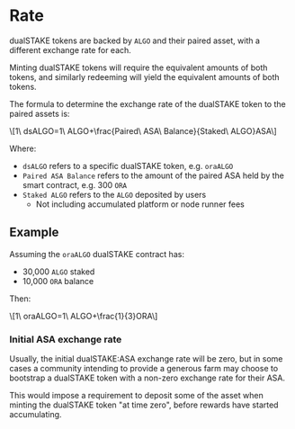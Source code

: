 # Rate

dualSTAKE tokens are backed by `ALGO` and their paired asset, with a different exchange rate for each.

Minting dualSTAKE tokens will require the equivalent amounts of both tokens, and similarly redeeming will yield the equivalent amounts of both tokens.

The formula to determine the exchange rate of the dualSTAKE token to the paired assets is:

\\[1\ dsALGO=1\ ALGO+\frac{Paired\ ASA\ Balance}{Staked\ ALGO}ASA\\]

Where:

- `dsALGO` refers to a specific dualSTAKE token, e.g. `oraALGO`
- `Paired ASA Balance` refers to the amount of the paired ASA held by the smart contract, e.g. 300 `ORA`
- `Staked ALGO` refers to the `ALGO` deposited by users
  - Not including accumulated platform or node runner fees

## Example

Assuming the `oraALGO` dualSTAKE contract has:

- 30,000 `ALGO` staked
- 10,000 `ORA` balance

Then:

\\[1\ oraALGO=1\ ALGO+\frac{1}{3}ORA\\]

### Initial ASA exchange rate

Usually, the initial dualSTAKE:ASA exchange rate will be zero, but in some cases a community intending to provide a generous farm may choose to bootstrap a dualSTAKE token with a non-zero exchange rate for their ASA.

This would impose a requirement to deposit some of the asset when minting the dualSTAKE token "at time zero", before rewards have started accumulating.
